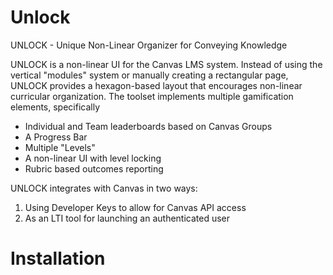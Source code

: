 # Unlock
UNLOCK - Unique Non-Linear Organizer for Conveying Knowledge

UNLOCK is a non-linear UI for the Canvas LMS system.  Instead of using the vertical "modules" system or manually creating a rectangular page, UNLOCK provides a hexagon-based layout that encourages non-linear curricular organization.  The toolset implements multiple gamification elements, specifically
- Individual and Team leaderboards based on Canvas Groups
- A Progress Bar
- Multiple "Levels"
- A non-linear UI with level locking
- Rubric based outcomes reporting

UNLOCK integrates with Canvas in two ways:
1) Using Developer Keys to allow for Canvas API access
2) As an LTI tool for launching an authenticated user

# Installation



